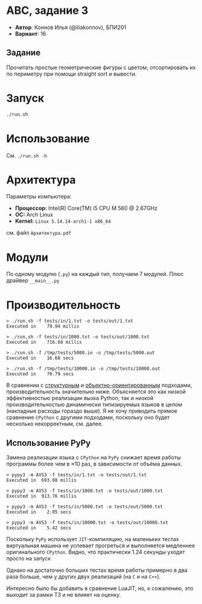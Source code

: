 # АВС, задание 3

- **Автор**: Коннов Илья (@iliakonnov), БПИ201
- **Вариант**: 16

## Задание
Прочитать простые геометрические фигуры с цветом, отсортировать их по периметру при помощи straight sort и вывести.

# Запуск
```bash
./run.sh
```

# Использование
См. `./run.sh -h`

# Архитектура

Параметры компьютера:

- **Процессор:**  Intel(R) Core(TM) i5 CPU M 560 @ 2.67GHz
- **ОС:** Arch Linux
- **Kernel:** `Linux 5.14.14-arch1-1 x86_64`

см. файл `Архитектура.pdf`

# Модули
По одному модулю (`.py`) на каждый тип, получаем 7 модулей. Плюс драйвер `__main__.py`

# Производительность
```
> ./run.sh -f tests/in/1.txt -o tests/out/1.txt
Executed in    79.94 millis

> ./run.sh -f tests/in/1000.txt -o tests/out/1000.txt
Executed in    716.68 millis

> ./run.sh -f /tmp/tests/5000.in -o /tmp/tests/5000.out
Executed in    16.68 secs

> ./run.sh -f /tmp/tests/10000.in -o /tmp/tests/10000.out
Executed in    70.79 secs
```

В сравнении с [структурным](https://github.com/ik-hse-projects/avs-hw-1#%D0%BF%D1%80%D0%BE%D0%B8%D0%B7%D0%B2%D0%BE%D0%B4%D0%B8%D1%82%D0%B5%D0%BB%D1%8C%D0%BD%D0%BE%D1%81%D1%82%D1%8C) и [объектно-ориентированным](https://github.com/ik-hse-projects/avs-hw-2#%D0%BF%D1%80%D0%BE%D0%B8%D0%B7%D0%B2%D0%BE%D0%B4%D0%B8%D1%82%D0%B5%D0%BB%D1%8C%D0%BD%D0%BE%D1%81%D1%82%D1%8C) подходами, производительность значительно ниже. Объясняется это как низкой эффективностью реализации яызка Python, так и низкой производительностью динамически типизируемых языков в целом (накладные расходы гораздо выше). Я не хочу приводить прямое сравнение `CPython` с другими подходами, поскольку оно будет несколько некорректным, см. далее.

## Использование PyPy

Замена реализации языка с `CPython` на `PyPy` снижает время работы программы более чем в ≈10 раз, в зависимости от объёма данных.
```
> pypy3 -m AVS3 -f tests/in/1.txt -o tests/out/1.txt
Executed in  693.08 millis

> pypy3 -m AVS3 -f tests/in/1000.txt -o tests/out/1000.txt
Executed in  913.76 millis

> pypy3 -m AVS3 -f tests/in/5000.txt -o tests/out/5000.txt
Executed in    2.05 secs

> pypy3 -m AVS3 -f tests/in/10000.txt -o tests/out/10000.txt
Executed in    5.42 secs
```

Поскольку `PyPy` использует `JIT`-компиляцию, на маленьких тестах виртуальная машина не успевает прогреться и выполняется медленнее оригинального `CPython`. Видно, что практически 1.24 секунды уходят просто на запуск

Однако на достаточно больших тестах время работы примерно в два раза больше, чем у других двух реализаций (на `C` и на `C++`).

Интересно было бы добавить в сравнение LuaJIT, но, к сожалению, это выходит за рамки ТЗ и не влияет на оценку.
